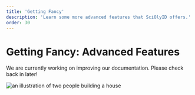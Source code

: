 ```yaml
---
title: 'Getting Fancy'
description: 'Learn some more advanced features that SciOlyID offers.'
order: 30
---
```


<script context="module">
	export const prerender = true;
</script>

# Getting Fancy: Advanced Features

We are currently working on improving our documentation. Please check back in later!

![an illustration of two people building a house](/illustrations/construction.svg)
